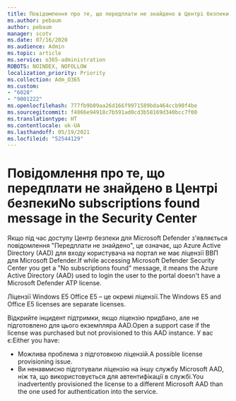 ```yaml
---
title: Повідомлення про те, що передплати не знайдено в Центрі безпеки
ms.author: pebaum
author: pebaum
manager: scotv
ms.date: 07/16/2020
ms.audience: Admin
ms.topic: article
ms.service: o365-administration
ROBOTS: NOINDEX, NOFOLLOW
localization_priority: Priority
ms.collection: Adm_O365
ms.custom:
- "6028"
- "9001222"
ms.openlocfilehash: 777fb9b09aa26d166f9971589bda464ccb90f4be
ms.sourcegitcommit: f4866e94918c7b591ad0cd3b58169d340bcc7f00
ms.translationtype: HT
ms.contentlocale: uk-UA
ms.lasthandoff: 05/19/2021
ms.locfileid: "52544129"
---
```

# <a name="no-subscriptions-found-message-in-the-security-center"></a><span data-ttu-id="3c349-102">Повідомлення про те, що передплати не знайдено в Центрі безпеки</span><span class="sxs-lookup"><span data-stu-id="3c349-102">No subscriptions found message in the Security Center</span></span>

<span data-ttu-id="3c349-103">Якщо під час доступу Центр безпеки для Microsoft Defender з'являється повідомлення "Передплати не знайдено", це означає, що Azure Active Directory (AAD) для входу користувача на портал не має ліцензії ВВП для Microsoft Defender.</span><span class="sxs-lookup"><span data-stu-id="3c349-103">If while accessing Microsoft Defender Security Center you get a "No subscriptions found" message, it means the Azure Active Directory (AAD) used to login the user to the portal doesn't have a Microsoft Defender ATP license.</span></span>  

<span data-ttu-id="3c349-104">Ліцензії Windows E5 Office E5 – це окремі ліцензії.</span><span class="sxs-lookup"><span data-stu-id="3c349-104">The Windows E5 and Office E5 licenses are separate licenses.</span></span>

<span data-ttu-id="3c349-105">Відкрийте інцидент підтримки, якщо ліцензію придбано, але не підготовлено для цього екземпляра AAD.</span><span class="sxs-lookup"><span data-stu-id="3c349-105">Open a support case if the license was purchased but not provisioned to this AAD instance.</span></span> <span data-ttu-id="3c349-106">У вас є:</span><span class="sxs-lookup"><span data-stu-id="3c349-106">Either you have:</span></span> <br/>
-   <span data-ttu-id="3c349-107">Можлива проблема з підготовкою ліцензій.</span><span class="sxs-lookup"><span data-stu-id="3c349-107">A possible license provisioning issue.</span></span><br/>
-   <span data-ttu-id="3c349-108">Ви ненавмисно підготували ліцензію на іншу службу Microsoft AAD, ніж та, що використовується для автентифікації в службі.</span><span class="sxs-lookup"><span data-stu-id="3c349-108">You inadvertently provisioned the license to a different Microsoft AAD than the one used for authentication into the service.</span></span>